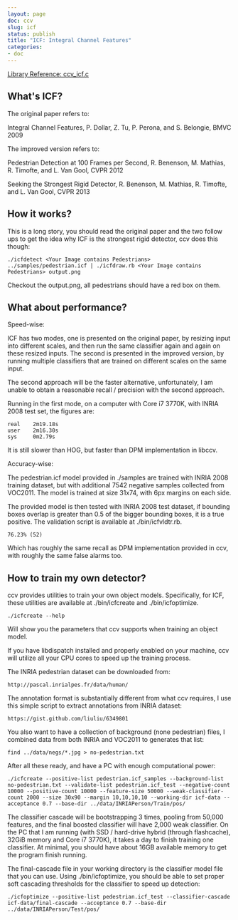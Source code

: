 ```yaml
---
layout: page
doc: ccv
slug: icf
status: publish
title: "ICF: Integral Channel Features"
categories:
- doc
---
```


[Library Reference: ccv_icf.c](/lib/ccv-icf/)

What's ICF?
-----------

The original paper refers to:

Integral Channel Features, P. Dollar, Z. Tu, P. Perona, and S. Belongie, BMVC 2009

The improved version refers to:

Pedestrian Detection at 100 Frames per Second, R. Benenson, M. Mathias, R. Timofte, and L. Van Gool, CVPR 2012

Seeking the Strongest Rigid Detector, R. Benenson, M. Mathias, R. Timofte, and L. Van Gool, CVPR 2013

How it works?
-------------

This is a long story, you should read the original paper and the two follow ups to get
the idea why ICF is the strongest rigid detector, ccv does this though:

	./icfdetect <Your Image contains Pedestrians> ../samples/pedestrian.icf | ./icfdraw.rb <Your Image contains Pedestrians> output.png

Checkout the output.png, all pedestrians should have a red box on them.

What about performance?
-----------------------

Speed-wise:

ICF has two modes, one is presented on the original paper, by resizing input into different
scales, and then run the same classifier again and again on these resized inputs. The
second is presented in the improved version, by running multiple classifiers that are
trained on different scales on the same input.

The second approach will be the faster alternative, unfortunately, I am unable to obtain
a reasonable recall / precision with the second approach.

Running in the first mode, on a computer with Core i7 3770K, with INRIA 2008 test set,
the figures are:

	real    2m19.18s
	user    2m16.30s
	sys     0m2.79s

It is still slower than HOG, but faster than DPM implementation in libccv.

Accuracy-wise:

The pedestrian.icf model provided in ./samples are trained with INRIA 2008 training
dataset, but with additional 7542 negative samples collected from VOC2011. The model is
trained at size 31x74, with 6px margins on each side.

The provided model is then tested with INRIA 2008 test dataset, if bounding boxes
overlap is greater than 0.5 of the bigger bounding boxes, it is a true positive.
The validation script is available at ./bin/icfvldtr.rb.

	76.23% (52)

Which has roughly the same recall as DPM implementation provided in ccv, with roughly 
the same false alarms too.

How to train my own detector?
-----------------------------

ccv provides utilities to train your own object models. Specifically, for ICF, these
utilities are available at ./bin/icfcreate and ./bin/icfoptimize.

	./icfcreate --help

Will show you the parameters that ccv supports when training an object model.

If you have libdispatch installed and properly enabled on your machine, ccv will utilize
all your CPU cores to speed up the training process.

The INRIA pedestrian dataset can be downloaded from:

	http://pascal.inrialpes.fr/data/human/

The annotation format is substantially different from what ccv requires, I use this
simple script to extract annotations from INRIA dataset:

	https://gist.github.com/liuliu/6349801

You also want to have a collection of background (none pedestrian) files, I combined
data from both INRIA and VOC2011 to generates that list:

	find ../data/negs/*.jpg > no-pedestrian.txt

After all these ready, and have a PC with enough computational power:

	./icfcreate --positive-list pedestrian.icf_samples --background-list no-pedestrian.txt --validate-list pedestrian.icf_test --negative-count 10000 --positive-count 10000 --feature-size 50000 --weak-classifier-count 2000 --size 30x90 --margin 10,10,10,10 --working-dir icf-data --acceptance 0.7 --base-dir ../data/INRIAPerson/Train/pos/

The classifier cascade will be bootstrapping 3 times, pooling from 50,000 features,
and the final boosted classifier will have 2,000 weak classifier. On the PC that I
am running (with SSD / hard-drive hybrid (through flashcache), 32GiB memory and Core
i7 3770K), it takes a day to finish training one classifier. At minimal, you should
have about 16GB available memory to get the program finish running.

The final-cascade file in your working directory is the classifier model file that
you can use. Using ./bin/icfoptimize, you should be able to set proper soft cascading
thresholds for the classifier to speed up detection:

	./icfoptimize --positive-list pedestrian.icf_test --classifier-cascade icf-data/final-cascade --acceptance 0.7 --base-dir ../data/INRIAPerson/Test/pos/

